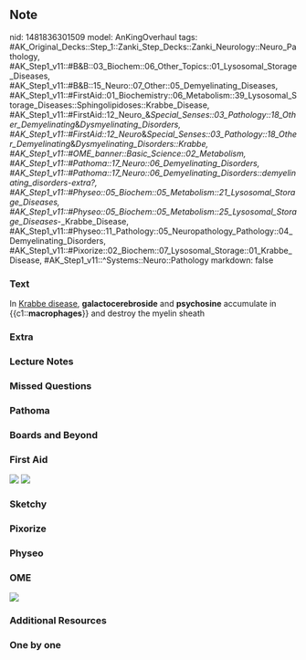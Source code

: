 ## Note
nid: 1481836301509
model: AnKingOverhaul
tags: #AK_Original_Decks::Step_1::Zanki_Step_Decks::Zanki_Neurology::Neuro_Pathology, #AK_Step1_v11::#B&B::03_Biochem::06_Other_Topics::01_Lysosomal_Storage_Diseases, #AK_Step1_v11::#B&B::15_Neuro::07_Other::05_Demyelinating_Diseases, #AK_Step1_v11::#FirstAid::01_Biochemistry::06_Metabolism::39_Lysosomal_Storage_Diseases::Sphingolipidoses::Krabbe_Disease, #AK_Step1_v11::#FirstAid::12_Neuro_&_Special_Senses::03_Pathology::18_Other_Demyelinating_&_Dysmyelinating_Disorders, #AK_Step1_v11::#FirstAid::12_Neuro_&_Special_Senses::03_Pathology::18_Other_Demyelinating_&_Dysmyelinating_Disorders::Krabbe, #AK_Step1_v11::#OME_banner::Basic_Science::02_Metabolism, #AK_Step1_v11::#Pathoma::17_Neuro::06_Demyelinating_Disorders, #AK_Step1_v11::#Pathoma::17_Neuro::06_Demyelinating_Disorders::demyelinating_disorders-extra?, #AK_Step1_v11::#Physeo::05_Biochem::05_Metabolism::21_Lysosomal_Storage_Diseases, #AK_Step1_v11::#Physeo::05_Biochem::05_Metabolism::25_Lysosomal_Storage_Diseases_-_Krabbe_Disease, #AK_Step1_v11::#Physeo::11_Pathology::05_Neuropathology_Pathology::04_Demyelinating_Disorders, #AK_Step1_v11::#Pixorize::02_Biochem::07_Lysosomal_Storage::01_Krabbe_Disease, #AK_Step1_v11::^Systems::Neuro::Pathology
markdown: false

### Text
<p dir="ltr" style="margin-top: 0pt; margin-bottom: 0pt;">
<span style=
"background-color: (255, 255, 255);vertical-align: baseline">In</span>
<span style=
"background-color: (255, 255, 255); vertical-align: baseline;"><u>Krabbe
disease</u></span><span style=
"background-color: (255, 255, 255); vertical-align: baseline;">,</span>
<span style=
"background-color: (255, 255, 255); vertical-align: baseline;"><b>galactocerebroside</b></span>
<span style=
"background-color: (255, 255, 255); vertical-align: baseline;">and</span>
<span style=
"background-color: (255, 255, 255); vertical-align: baseline;"><b>psychosine</b></span>
<span style=
"background-color: (255, 255, 255); vertical-align: baseline;">accumulate
in</span> <span style=
"background-color: (255, 255, 255); vertical-align: baseline;">{{c1::<b>macrophages</b>}}</span>
<span style=
"background-color: (255, 255, 255); vertical-align: baseline;">and
destroy the myelin sheath</span>

### Extra


### Lecture Notes


### Missed Questions


### Pathoma


### Boards and Beyond


### First Aid
<img src="tmpvWTtAy.png"> <img src="tmpKCcQ2r.png">

### Sketchy


### Pixorize


### Physeo


### OME
<div class="ome-widget">
  <a href=
  "https://onlinemeded.org/spa/metabolism?ref=anki"><img src=
  "_OME_AnkiFlashcards_Topic_4.png"></a>
</div>

### Additional Resources


### One by one

